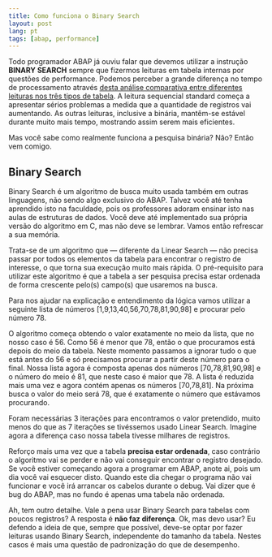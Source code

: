 ```yaml
---
title: Como funciona o Binary Search
layout: post
lang: pt
tags: [abap, performance]
---
```


Todo programador ABAP já ouviu falar que devemos utilizar a instrução **BINARY SEARCH** sempre que fizermos leituras em tabela internas por questões de performance. Podemos perceber a grande diferença no tempo de processamento através [desta análise comparativa entre diferentes leituras nos três tipos de tabela](/2015/03/18/performance-de-leitura-por-tipo-de-tabela/). A leitura sequencial standard começa a apresentar sérios problemas a medida que a quantidade de registros vai aumentando. As outras leituras, inclusive a binária, mantêm-se estável durante muito mais tempo, mostrando assim serem mais eficientes.

Mas você sabe como realmente funciona a pesquisa binária? Não? Então vem comigo.

## Binary Search

Binary Search é um algoritmo de busca muito usada também em outras linguagens, não sendo algo exclusivo do ABAP. Talvez você até tenha aprendido isto na faculdade, pois os professores adoram ensinar isto nas aulas de estruturas de dados. Você deve até implementado sua própria versão do algoritmo em C, mas não deve se lembrar. Vamos então refrescar a sua memória.

Trata-se de um algoritmo que — diferente da Linear Search — não precisa passar por todos os elementos da tabela para encontrar o registro de interesse, o que torna sua execução muito mais rápida. O pré-requisito para utilizar este algoritmo é que a tabela a ser pesquisa precisa estar ordenada de forma crescente pelo(s) campo(s) que usaremos na busca.

Para nos ajudar na explicação e entendimento da lógica vamos utilizar a seguinte lista de números [1,9,13,40,56,70,78,81,90,98] e procurar pelo número 78.
  
O algoritmo começa obtendo o valor exatamente no meio da lista, que no nosso caso é 56. Como 56 é menor que 78, então o que procuramos está depois do meio da tabela. Neste momento passamos a ignorar tudo o que está antes do 56 e só precisamos procurar a partir deste número para o final. Nossa lista agora é composta apenas dos números [70,78,81,90,98] e o número do meio é 81, que neste caso é maior que 78. A lista é reduzida mais uma vez e agora contém apenas os números [70,78,81]. Na próxima busca o valor do meio será 78, que é exatamente o número que estávamos procurando. 

Foram necessárias 3 iterações para encontramos o valor pretendido, muito menos do que as 7 iterações se tivéssemos usado Linear Search. Imagine agora a diferença caso nossa tabela tivesse milhares de registros.

Reforço mais uma vez que a tabela **precisa estar ordenada**, caso contrário o algoritmo vai se perder e não vai conseguir encontrar o registro desejado. Se você estiver começando agora a programar em ABAP, anote ai, pois um dia você vai esquecer disto. Quando este dia chegar o programa não vai funcionar e você irá arrancar os cabelos durante o debug. Vai dizer que é bug do ABAP, mas no fundo é apenas uma tabela não ordenada.

Ah, tem outro detalhe. Vale a pena usar Binary Search para tabelas com poucos registros? A resposta é **não faz diferença**. Ok, mas devo usar? Eu defendo a ideia de que, sempre que possível, deve-se optar por fazer leituras usando Binary Search, independente do tamanho da tabela. Nestes casos é mais uma questão de padronização do que de desempenho.